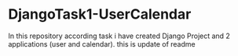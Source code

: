 # DjangoTask1-UserCalendar
In this repository according task i have created Django Project and 2 applications (user and calendar). this is update of readme
